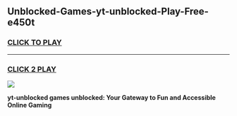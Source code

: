 
## Unblocked-Games-yt-unblocked-Play-Free-e450t
<h3>
<a href="https://premium76.site?title=yt-unblocked&ref=10A">CLICK TO PLAY</a></h3>
<hr>

<h3>
<a href="https://premium76.site?title=yt-unblocked&ref=10A">CLICK 2 PLAY</a>
  
</h3>

<a href="https://premium76.site?title=yt-unblocked&ref=10A"><img src="https://clearcache.store/games.png"></a>


**yt-unblocked games unblocked: Your Gateway to Fun and Accessible Online Gaming**
